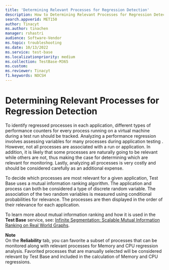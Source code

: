 ```yaml
---
title: 'Determining Relevant Processes for Regression Detection'
description: How to Determining Relevant Processes for Regression Detection
search.appverid: MET150
author: Tinacyt
ms.author: tinachen
manager: rshastri
audience: Software-Vendor
ms.topic: troubleshooting
ms.date: 10/13/2022
ms.service: test-base
ms.localizationpriority: medium
ms.collection: TestBase-M365
ms.custom:
ms.reviewer: Tinacyt
f1.keywords: NOCSH
---
```


# Determining Relevant Processes for Regression Detection

To identify regressed processes in each application, different types of performance counters for every process running on a virtual machine during a test run should be tracked. Analyzing a performance regression involves assessing variables for many processes during application testing . However, not all processes are associated with a run or application.  In addition, it is likely that some processes are naturally going to be relevant while others are not, thus making the case for determining which are relevant for monitoring. Lastly, analyzing all processes is very costly and should be considered carefully as an additional expense.

To decide which processes are most relevant for a given application, Test Base uses a mutual information ranking algorithm. The application and process can both be considered a type of discrete random variable. The association of the two random variables is measured using conditional probabilities for relevance. The processes are then displayed in the order of their relevance for each application.

To learn more about mutual information ranking and how it is used in the **Test Base** service, see: [Infinite Segmentation: Scalable Mutual Information Ranking on Real World Graphs](//medium.com/microsoftazure/infinite-segmentation-scalable-mutual-information-ranking-on-real-world-graphs-f4983ba81be3).

**Note**  
On the **Reliability** tab, you can favorite a subset of processes that can be monitored along with relevant processes for Memory and CPU regression analysis. Favorited processes that are manually selected will be considered relevant by Test Base and included in the calculation of Memory and CPU regressions.
